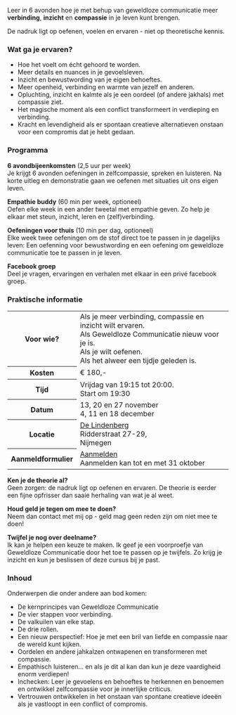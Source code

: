 Leer in 6 avonden hoe je met behup van geweldloze communicatie meer **verbinding**, **inzicht** en **compassie** in je leven kunt brengen.

De nadruk ligt op oefenen, voelen en ervaren - niet op  theoretische kennis. 

### Wat ga je ervaren?

* Hoe het voelt om écht gehoord te worden.
* Meer details en nuances in je gevoelsleven.
* Inzicht en bewustwording van je eigen behoeftes.
* Meer openheid, verbinding en warmte van jezelf en anderen.
* Opluchting, inzicht en kalmte als je een oordeel (of andere jakhals) met compassie ziet.
* Het magische moment als een conflict transformeert in verdieping en verbinding.
* Kracht en levendigheid als er spontaan creatieve alternatieven onstaan voor een compromis dat je hebt gedaan.

### Programma

 **6 avondbijeenkomsten** (2,5 uur per week)<br/>
Je krijgt 6 avonden oefeningen in zelfcompassie, spreken en luisteren. Na korte uitleg en demonstratie gaan we oefenen met situaties uit ons eigen leven.

 **Empathie buddy** (60 min per week, optioneel)<br/>
Oefen elke week in een ander tweetal met empathie geven. Zo help je elkaar met steun, inzicht, leren en (zelf)verbinding.

 **Oefeningen voor thuis** (10 min per dag, optioneel)<br/>
Elke week twee oefeningen om de stof direct toe te passen in je dagelijks leven: Een oefenning voor bewustwording en een oefening om geweldloze communicatie toe te passen in je leven.

 **Facebook groep**<br/>
Deel je vragen, ervaringen en verhalen met elkaar in een privé facebook groep.


### Praktische informatie

<table class="table table-striped">
	<tr><th>Voor&nbsp;wie?</th><td>
		Als je meer verbinding, compassie en inzicht wilt ervaren.<br/>
		Als Geweldloze Communicatie nieuw voor je is.<br/>
		Als je wilt oefenen.<br/>
		Als het alweer een tijdje geleden is.</td></tr>
	<tr><th>Kosten</th><td>&euro; 180,- </td></tr>
	<tr><th>Tijd</th><td>Vrijdag van 19:15 tot 20:00.<br/>Start om 19:30</td></tr>
	<tr><th>Datum</th><td>13, 20 en 27 november<br/>4, 11 en 18 december</td></tr>
	<tr><th>Locatie</th><td><a href="">De Lindenberg</a><br/>Ridderstraat 27-29,<br/>Nijmegen</td></tr>
	<tr><th>Aanmeldformulier</th><td><a class="btn btn-primary btn-lg" href="/aanmelden?p=cursus">Aanmelden</a><br/>Aanmelden kan tot en met 31 oktober</td></tr>
</table>

**Ken je de theorie al?**<br/> Geen zorgen: de nadruk ligt op oefenen en ervaren. De theorie is eerder een fijne opfrisser dan saaie herhaling van wat je al weet.

**Houd geld je tegen om mee te doen?**<br/> Neem dan contact met mij op - geld mag geen reden zijn om niet mee te doen!

**Twijfel je nog over deelname?** <br/>Ik kan je helpen een keuze te maken. Ik geef je een voorproefje van Geweldloze Communicatie door het toe te passen op je twijfels. Zo krijg je inzicht en kun je beslissen of deze cursus bij je past.

### Inhoud

Onderwerpen die onder andere aan bod komen:

* De kernprincipes van Geweldloze Communicatie
* De vier stappen voor verbinding.
* De valkuilen van elke stap.
* De drie rollen.
* Een nieuw perspectief: Hoe je met een bril van liefde en compassie naar de wereld kunt kijken.
* Oordelen en andere jahkalzen ontwapenen en transformeren met compassie.
* Empathisch luisteren... en als je dit al kan dan kun je deze vaardigheid enorm verdiepen!
* Inchecken: Leer je gevoelens en behoeftes te herkennen en benoemen en ontwikkel zelfcompassie voor je innerlijke criticus.
* Vertrouwen ontwikkelen in het onstaan van spontane creatieve ideeën als je vastloopt in een conflict of compromis.